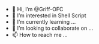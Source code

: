 - 👋 Hi, I’m @Griff-OFC
- 👀 I’m interested in Shell Script 
- 🌱 I’m currently learning ...
- 💞️ I’m looking to collaborate on ...
- 📫 How to reach me ...

<!---
Griff-OFC/Griff-OFC is a ✨ special ✨ repository because its `README.md` (this file) appears on your GitHub profile.
You can click the Preview link to take a look at your changes.
--->
